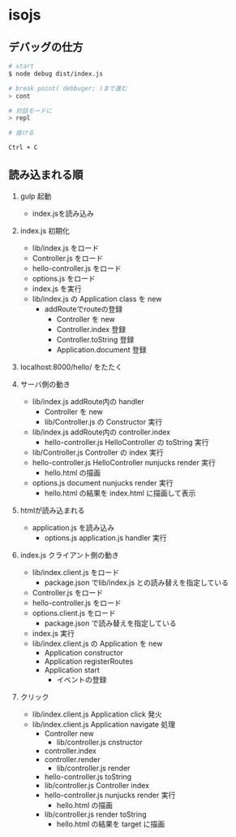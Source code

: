 # isojs

## デバッグの仕方

```bash
# start
$ node debug dist/index.js

# break point( debbuger; )まで進む
> cont

# 対話モードに
> repl

# 抜ける

Ctrl + C


```

## 読み込まれる順

1. gulp 起動
    * index.jsを読み込み

1. index.js 初期化
    * lib/index.js をロード
    * Controller.js をロード
    * hello-controller.js をロード
    * options.js をロード
    * index.js を実行
    * lib/index.js の Application class を new
        * addRouteでrouteの登録
            * Controller を new
            * Controller.index 登録
            * Controller.toString 登録
            * Application.document 登録

1. localhost:8000/hello/ をたたく

1. サーバ側の動き
    * lib/index.js addRoute内の handler
        * Controller を new
        * lib/Controller.js の Constructor 実行
    * lib/index.js addRoute内の controller.index
        * hello-controller.js HelloController の toString 実行
    * lib/Controller.js Controller の index 実行
    * hello-controller.js HelloController nunjucks render 実行
        * hello.html の描画
    * options.js document nunjucks render 実行
        * hello.html の結果を index.html に描画して表示

1. htmlが読み込まれる
    * application.js を読み込み
        * options.js application.js handler 実行

1. index.js クライアント側の動き
    * lib/index.client.js をロード
        * package.json でlib/index.js との読み替えを指定している
    * Controller.js をロード
    * hello-controller.js をロード
    * options.client.js をロード
        * package.json で読み替えを指定している
    * index.js 実行
    * lib/index.client.js の Application を new
        * Application constructor
        * Application registerRoutes
        * Application start
            * イベントの登録
1. クリック
    * lib/index.client.js Application click 発火
    * lib/index.client.js Application navigate 処理
        * Controller new
            * lib/controller.js cnstructor
        * controller.index
        * controller.render
            * lib/controller.js render
        * hello-controller.js toString
        * lib/controller.js Controller index
        * hello-controller.js nunjucks render 実行
            * hello.html の描画
        * lib/controller.js render toString
            * hello.html の結果を target に描画




